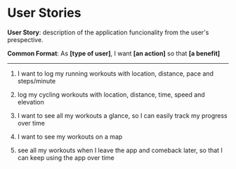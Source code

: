 # User Stories

**User Story**: description of the application funcionality from the user's prespective.

**Common Format**: As **[type of user]**, I want **[an action]** so that **[a benefit]**

---

1. I want to log my running workouts with location, distance, pace and steps/minute

2. log my cycling workouts with location, distance, time, speed and elevation

3. I want to see all my workouts a glance, so I can easily track my progress over time

4. I want to see my workouts on a map

5. see all my workouts when I leave the app and comeback later, so that I can keep using the app over time

